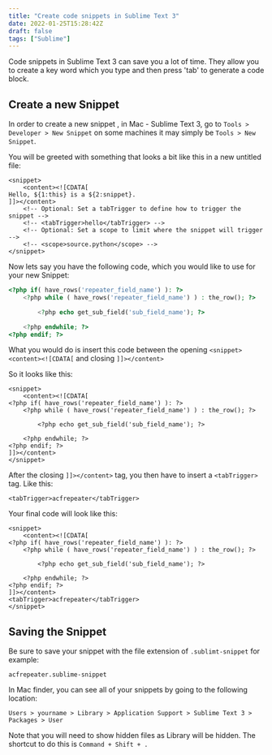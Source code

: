 ```yaml
---
title: "Create code snippets in Sublime Text 3"
date: 2022-01-25T15:28:42Z
draft: false
tags: ["Sublime"]
---
```


Code snippets in Sublime Text 3 can save you a lot of time. They allow you to create a key word which you type and then press 'tab' to generate a code block.

<!--more-->

## Create a new Snippet

In order to create a new snippet , in Mac - Sublime Text 3, go to `Tools > Developer > New Snippet` on some machines it may simply be `Tools > New Snippet`.

You will be greeted with something that looks a bit like this in a new untitled file:

```
<snippet>
    <content><![CDATA[
Hello, ${1:this} is a ${2:snippet}.
]]></content>
    <!-- Optional: Set a tabTrigger to define how to trigger the snippet -->
    <!-- <tabTrigger>hello</tabTrigger> -->
    <!-- Optional: Set a scope to limit where the snippet will trigger -->
    <!-- <scope>source.python</scope> -->
</snippet>
```

Now lets say you have the following code, which you would like to use for your new Snippet:

```php
<?php if( have_rows('repeater_field_name') ): ?>
    <?php while ( have_rows('repeater_field_name') ) : the_row(); ?>

        <?php echo get_sub_field('sub_field_name'); ?>

    <?php endwhile; ?>
<?php endif; ?>
```

What you would do is insert this code between the opening `<snippet><content><![CDATA[` and closing `]]></content>`

So it looks like this:

```
<snippet>
	<content><![CDATA[
<?php if( have_rows('repeater_field_name') ): ?>
	<?php while ( have_rows('repeater_field_name') ) : the_row(); ?>

		<?php echo get_sub_field('sub_field_name'); ?>

	<?php endwhile; ?>
<?php endif; ?>
]]></content>
</snippet>
```

After the closing `]]></content>` tag, you then have to insert a `<tabTrigger>` tag. Like this:
```
<tabTrigger>acfrepeater</tabTrigger>
```

Your final code will look like this: 

```
<snippet>
	<content><![CDATA[
<?php if( have_rows('repeater_field_name') ): ?>
	<?php while ( have_rows('repeater_field_name') ) : the_row(); ?>

		<?php echo get_sub_field('sub_field_name'); ?>

	<?php endwhile; ?>
<?php endif; ?>
]]></content>
<tabTrigger>acfrepeater</tabTrigger>
</snippet>
```

## Saving the Snippet

Be sure to save your snippet with the file extension of `.sublimt-snippet` for example:
```
acfrepeater.sublime-snippet
```

In Mac finder, you can see all of your snippets by going to the following location:
```
Users > yourname > Library > Application Support > Sublime Text 3 > Packages > User
```

Note that you will need to show hidden files as Library will be hidden. The shortcut to do this is `Command + Shift + . `

